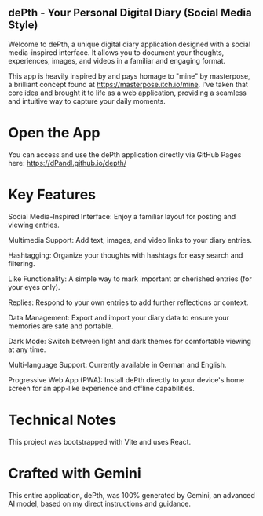 ## dePth - Your Personal Digital Diary (Social Media Style)
Welcome to dePth, a unique digital diary application designed with a social media-inspired interface. It allows you to document your thoughts, experiences, images, and videos in a familiar and engaging format.

This app is heavily inspired by and pays homage to "mine" by masterpose, a brilliant concept found at https://masterpose.itch.io/mine. I've taken that core idea and brought it to life as a web application, providing a seamless and intuitive way to capture your daily moments.

# Open the App
You can access and use the dePth application directly via GitHub Pages here:
https://dPandl.github.io/depth/

# Key Features
Social Media-Inspired Interface: Enjoy a familiar layout for posting and viewing entries.

Multimedia Support: Add text, images, and video links to your diary entries.

Hashtagging: Organize your thoughts with hashtags for easy search and filtering.

Like Functionality: A simple way to mark important or cherished entries (for your eyes only).

Replies: Respond to your own entries to add further reflections or context.

Data Management: Export and import your diary data to ensure your memories are safe and portable.

Dark Mode: Switch between light and dark themes for comfortable viewing at any time.

Multi-language Support: Currently available in German and English.

Progressive Web App (PWA): Install dePth directly to your device's home screen for an app-like experience and offline capabilities.

# Technical Notes
This project was bootstrapped with Vite and uses React.

# Crafted with Gemini
This entire application, dePth, was 100% generated by Gemini, an advanced AI model, based on my direct instructions and guidance.
